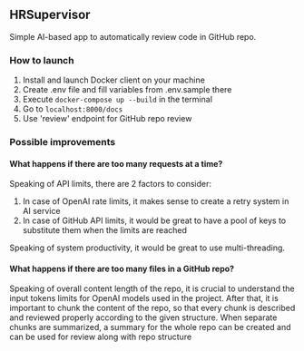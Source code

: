 ## HRSupervisor ##
Simple AI-based app to automatically review code in GitHub repo.

### How to launch ###
1. Install and launch Docker client on your machine
2. Create .env file and fill variables from .env.sample there
3. Execute `docker-compose up --build` in the terminal
4. Go to `localhost:8000/docs`
5. Use 'review' endpoint for GitHub repo review

### Possible improvements ###
#### What happens if there are too many requests at a time? ####
Speaking of API limits, there are 2 factors to consider:
1. In case of OpenAI rate limits, it makes sense to create a retry system in AI service
2. In case of GitHub API limits, it would be great to have a pool of keys to substitute them when the limits are reached

Speaking of system productivity, it would be great to use multi-threading.

#### What happens if there are too many files in a GitHub repo? ####
Speaking of overall content length of the repo, it is crucial to understand 
the input tokens limits for OpenAI models used in the project.
After that, it is important to chunk the content of the repo, so that every chunk 
is described and reviewed properly according to the given structure.
When separate chunks are summarized, a summary for the whole repo can be created and
can be used for review along with repo structure
